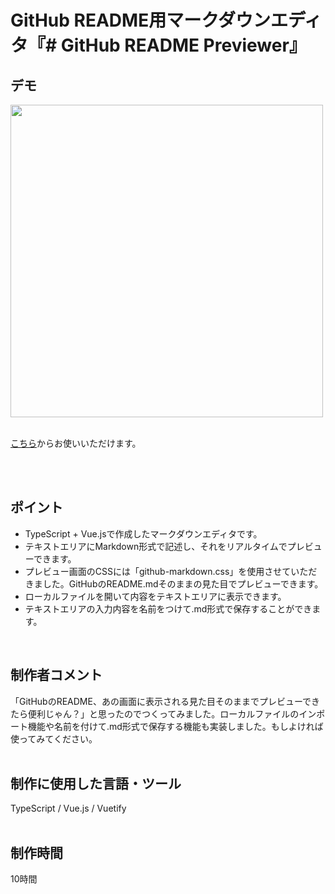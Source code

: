 # GitHub README用マークダウンエディタ『# GitHub README Previewer』

## デモ
<img src="https://user-images.githubusercontent.com/59694183/84570379-2855d680-adc8-11ea-8399-7a1275b077e0.gif" width="500">
<br>
<br>

[こちら](https://github-readme-previewer.netlify.app/)からお使いいただけます。

<br>
<br>

## ポイント
- TypeScript + Vue.jsで作成したマークダウンエディタです。
- テキストエリアにMarkdown形式で記述し、それをリアルタイムでプレビューできます。
- プレビュー画面のCSSには「github-markdown.css」を使用させていただきました。GitHubのREADME.mdそのままの見た目でプレビューできます。
- ローカルファイルを開いて内容をテキストエリアに表示できます。
- テキストエリアの入力内容を名前をつけて.md形式で保存することができます。
<br>

## 制作者コメント
「GitHubのREADME、あの画面に表示される見た目そのままでプレビューできたら便利じゃん？」と思ったのでつくってみました。ローカルファイルのインポート機能や名前を付けて.md形式で保存する機能も実装しました。もしよければ使ってみてください。
<br>
<br>

## 制作に使用した言語・ツール
TypeScript / Vue.js / Vuetify
<br>
<br>

## 制作時間
10時間
<br>
<br>
